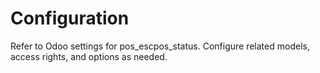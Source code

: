# Configuration

Refer to Odoo settings for pos_escpos_status. Configure related models, access rights, and options as needed.
